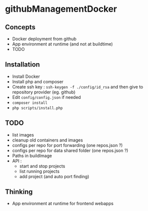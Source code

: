 githubManagementDocker
======================

Concepts
--------
- Docker deployment from github
- App environment at runtime (and not at buildtime)
 - TODO

Installation
------------
- Install Docker
- Install php and composer
- Create ssh key : `ssh-keygen -f ./config/id_rsa` and then give to repository provider (eg. github)
- Edit `config/config.json` if needed
- `composer install`
- `php scripts/install.php`

TODO
----
- list images
- cleanup old containers and images
- configs per repo for port forwarding (one repos.json ?)
- configs per repo for data shared folder (one repos.json ?)
- Paths in buildImage
- API :
    - start and stop projects
    - list running projects
    - add project (and auto port finding)
    
Thinking
--------
- App environment at runtime for frontend webapps